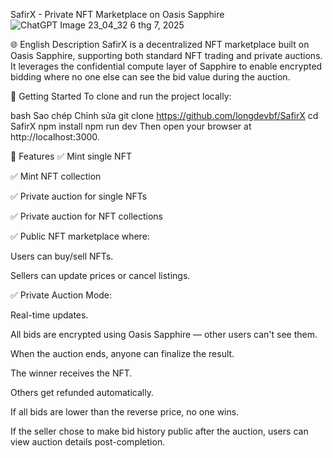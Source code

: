 
SafirX - Private NFT Marketplace on Oasis Sapphire
![ChatGPT Image 23_04_32 6 thg 7, 2025](https://github.com/user-attachments/assets/bfcfdc1a-6a64-4fb1-802a-bae7dbff26b4)

🌐 English Description
SafirX is a decentralized NFT marketplace built on Oasis Sapphire, supporting both standard NFT trading and private auctions. It leverages the confidential compute layer of Sapphire to enable encrypted bidding where no one else can see the bid value during the auction.

🚀 Getting Started
To clone and run the project locally:

bash
Sao chép
Chỉnh sửa
git clone https://github.com/longdevbf/SafirX
cd SafirX
npm install
npm run dev
Then open your browser at http://localhost:3000.

🔧 Features
✅ Mint single NFT

✅ Mint NFT collection

✅ Private auction for single NFTs

✅ Private auction for NFT collections

✅ Public NFT marketplace where:

Users can buy/sell NFTs.

Sellers can update prices or cancel listings.

✅ Private Auction Mode:

Real-time updates.

All bids are encrypted using Oasis Sapphire — other users can't see them.

When the auction ends, anyone can finalize the result.

The winner receives the NFT.

Others get refunded automatically.

If all bids are lower than the reverse price, no one wins.

If the seller chose to make bid history public after the auction, users can view auction details post-completion.
